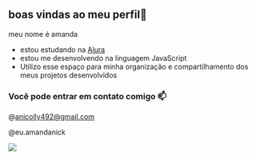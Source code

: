 ## boas vindas ao meu perfil🖤

meu nome é amanda
- estou estudando na [Alura](https://www.alura.com.br)
- estou me desenvolvendo na linguagem JavaScript
- Utilizo esse espaço para minha organização e compartilhamento dos meus projetos desenvolvidos


### Você pode entrar em contato comigo 📫

@anicolly492@gmail.com

@eu.amandanick

![](https://media1.tenor.com/m/QYcfJTtQfo8AAAAC/deku.gif)
